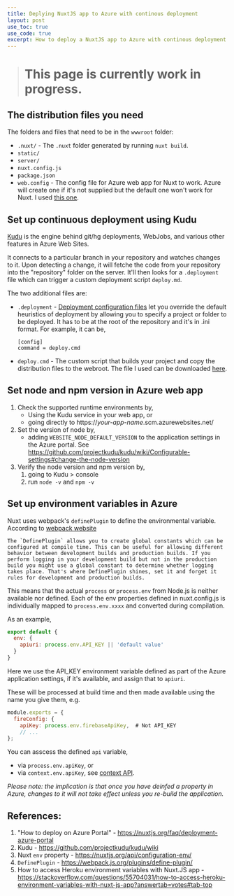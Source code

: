 ```yaml
---
title: Deplying NuxtJS app to Azure with continous deployment
layout: post
use_toc: true
use_code: true
excerpt: How to deploy a NuxtJS app to Azure with continous deployment
---
```

> # This page is currently work in progress.

## The distribution files you need
The folders and files that need to be in the `wwwroot` folder: 
- `.nuxt/` - The `.nuxt` folder generated by running `nuxt build`.
- `static/`
- `server/`
- `nuxt.config.js`
- `package.json`
- `web.config` - The config file for Azure web app for Nuxt to work. Azure will create one if it's not supplied but the default one won't work for Nuxt. I used [this one](/assets/scripts/web.config). 


## Set up continuous deployment using Kudu 
[Kudu](https://github.com/projectkudu/kudu) is the engine behind git/hg deployments, WebJobs, and various other features in Azure Web Sites. 

It connects to a particular branch in your repository and watches changes to it. Upon detecting a change, it will fetche the code from your repository into the "repository" folder on the server. It'll then looks for a `.deployment` file which can trigger a custom deployment script `deploy.md`. 

The two additional files are: 
- `.deployment` - [Deployment configuration files](https://github.com/projectkudu/kudu/wiki/Customizing-deployments#deployment-file) let you override the default heuristics of deployment by allowing you to specify a project or folder to be deployed. It has to be at the root of the repository and it's in .ini format. For example, it can be, 
    ```
    [config]
    command = deploy.cmd
    ```
- `deploy.cmd` - The custom script that builds your project and copy the distribution files to the webroot. The file I used can be downloaded [here](/assets/scripts/deploy.cmd). 

## Set node and npm version in Azure web app
1. Check the supported runtime environments by,
   - Using the Kudu service in your web app, or 
   - going directly to https://_your-app-name_.scm.azurewebsites.net/
2. Set the version of node by, 
   - adding `WEBSITE_NODE_DEFAULT_VERSION` to the application settings in the Azure portal. See https://github.com/projectkudu/kudu/wiki/Configurable-settings#change-the-node-version
3. Verify the node version and npm version by, 
   1. going to Kudu > console
   2. run `node -v` and `npm -v`

## Set up environment variables in Azure
Nuxt uses webpack's `definePlugin` to define the environmental variable. According to [webpack website](https://webpack.js.org/plugins/define-plugin/)
```
The `DefinePlugin` allows you to create global constants which can be configured at compile time. This can be useful for allowing different behavior between development builds and production builds. If you perform logging in your development build but not in the production build you might use a global constant to determine whether logging takes place. That's where DefinePlugin shines, set it and forget it rules for development and production builds.
``` 
This means that the actual `process` or `process.env` from Node.js is neither available nor defined. Each of the env properties defined in nuxt.config.js is individually mapped to `process.env.xxxx` and converted during compilation.

As an example, 
```js
export default {
  env: {
    apiuri: process.env.API_KEY || 'default value'
  }
}
```
Here we use the API_KEY environment variable defined as part of the Azure application settings, if it's available, and assign that to `apiuri`.

These will be processed at build time and then made available using the name you give them, e.g.

```js
module.exports = {
  fireConfig: {
    apiKey: process.env.firebaseApiKey,  # Not API_KEY
    // ...
};
```
You can asscess the defined `api` variable, 
- via `process.env.apiKey`, or
- via `context.env.apiKey`, see [context API](https://nuxtjs.org/api/context).

_Please note: the implication is that once you have deinfed a property in Azure, changes to it will not take effect unless you re-build the application._

## References: 
1. "How to deploy on Azure Portal" - https://nuxtjs.org/faq/deployment-azure-portal
2. Kudu - https://github.com/projectkudu/kudu/wiki
3. Nuxt `env` property - https://nuxtjs.org/api/configuration-env/
4. `DefinePlugin` - https://webpack.js.org/plugins/define-plugin/
5. How to access Heroku environment variables with Nuxt.JS app - https://stackoverflow.com/questions/55704031/how-to-access-heroku-environment-variables-with-nuxt-js-app?answertab=votes#tab-top